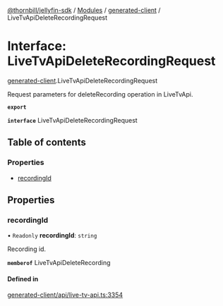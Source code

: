 [@thornbill/jellyfin-sdk](../README.md) / [Modules](../modules.md) / [generated-client](../modules/generated_client.md) / LiveTvApiDeleteRecordingRequest

# Interface: LiveTvApiDeleteRecordingRequest

[generated-client](../modules/generated_client.md).LiveTvApiDeleteRecordingRequest

Request parameters for deleteRecording operation in LiveTvApi.

**`export`**

**`interface`** LiveTvApiDeleteRecordingRequest

## Table of contents

### Properties

- [recordingId](generated_client.LiveTvApiDeleteRecordingRequest.md#recordingid)

## Properties

### recordingId

• `Readonly` **recordingId**: `string`

Recording id.

**`memberof`** LiveTvApiDeleteRecording

#### Defined in

[generated-client/api/live-tv-api.ts:3354](https://github.com/thornbill/jellyfin-sdk-typescript/blob/1142a3e/src/generated-client/api/live-tv-api.ts#L3354)
